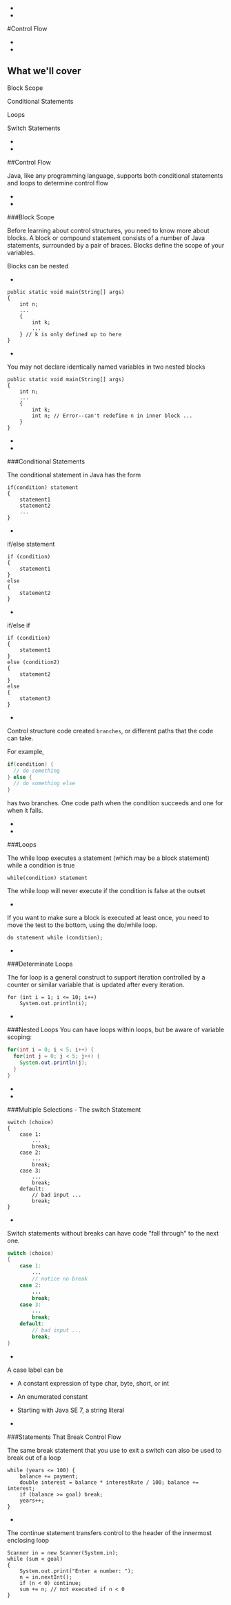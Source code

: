 

-
-
#Control Flow


-
-
## What we'll cover

<p class="fragment fade-up">Block Scope</p>
<p class="fragment fade-up">Conditional Statements</p>
<p class="fragment fade-up">Loops</p>
<p class="fragment fade-up">Switch Statements</p>

-
-

##Control Flow

Java, like any programming language, supports both conditional statements and loops to determine control flow

-
-

###Block Scope

Before learning about control structures, you need to know more about blocks.
A block or compound statement consists of a number of Java statements, surrounded by a pair of braces. Blocks define the scope of your variables.

Blocks can be nested

-

```
public static void main(String[] args)
{
    int n;
    ...
    {
        int k;
        ...
    } // k is only defined up to here
}
```

-

You may not declare identically named variables in two nested blocks

```
public static void main(String[] args)
{
    int n;
    ...
    {
        int k;
        int n; // Error--can't redefine n in inner block ...
    }
}
```

-
-

###Conditional Statements

The conditional statement in Java has the form

```
if(condition) statement
{
    statement1
    statement2
    ...
}
```

-

if/else statement

```
if (condition)
{
    statement1
}
else
{
    statement2
}
```

-

if/else if

```
if (condition)
{
    statement1
}
else (condition2)
{
    statement2
}
else
{
    statement3
}
```

-
Control structure code created `branches`, or different paths that the code can take.

For example,
```java
if(condition) {
  // do something
} else {
  // do something else
}
```
has two branches.  One code path when the condition succeeds and one for when it fails.

-
-

###Loops

The while loop executes a statement (which may be a block statement) while a condition is true

```
while(condition) statement
```
The while loop will never execute if the condition is false at the outset

-

If you want to make sure a block is executed at least once, you need to move the test to the bottom, using the do/while loop.

```
do statement while (condition);
```
-

###Determinate Loops

The for loop is a general construct to support iteration controlled by a counter or similar variable that is updated after every iteration.

```
for (int i = 1; i <= 10; i++)
    System.out.println(i);
```

-

###Nested Loops
You can have loops within loops, but be aware of variable scoping:
```java
for(int i = 0; i < 5; i++) {
  for(int j = 0; j < 5; j++) {
    System.out.println(j);
  }
}
```

-
-


###Multiple Selections - The switch Statement

```
switch (choice)
{
    case 1:
        ...
        break;
    case 2:
        ...
        break;
    case 3:
        ...
        break;
    default:
        // bad input ...
        break;
}
```

-
Switch statements without breaks can have code "fall through" to the next one.
```java
switch (choice)
{
    case 1:
        ...
        // notice no break
    case 2:
        ...
        break;
    case 3:
        ...
        break;
    default:
        // bad input ...
        break;
}
```
-

A case label can be

- A constant expression of type char, byte, short, or int
- An enumerated constant
- Starting with Java SE 7, a string literal

-

###Statements That Break Control Flow

The same break statement that you use to exit a switch can also be used to break out of a loop

```
while (years <= 100) {
    balance += payment;
    double interest = balance * interestRate / 100; balance += interest;
    if (balance >= goal) break;
    years++;
}
```

-

The continue statement transfers control to the header of the innermost enclosing loop

```
Scanner in = new Scanner(System.in);
while (sum < goal)
{
    System.out.print("Enter a number: ");
    n = in.nextInt();
    if (n < 0) continue;
    sum += n; // not executed if n < 0
}
```
